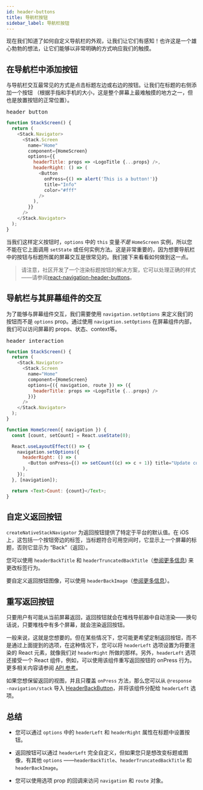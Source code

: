 ```yaml
---
id: header-buttons
title: 导航栏按钮
sidebar_label: 导航栏按钮
---
```


现在我们知道了如何自定义导航栏的外观，让我们让它们有感知！也许这是一个雄心勃勃的想法，让它们能够以非常明确的方式响应我们的触摸。

## 在导航栏中添加按钮

与导航栏交互最常见的方式是点击标题左边或右边的按钮。让我们在标题的右侧添加一个按钮 （根据手指和手机的大小，这是整个屏幕上最难触摸的地方之一，但也是放置按钮的正常位置）。

<samp id="simple-header-button">header button</samp>

```js
function StackScreen() {
  return (
    <Stack.Navigator>
      <Stack.Screen
        name="Home"
        component={HomeScreen}
        options={{
          headerTitle: props => <LogoTitle {...props} />,
          headerRight: () => (
            <Button
              onPress={() => alert('This is a button!')}
              title="Info"
              color="#fff"
            />
          ),
        }}
      />
    </Stack.Navigator>
  );
}
```

当我们这样定义按钮时，`options` 中的 `this` 变量*不是* `HomeScreen` 实例，所以您不能在它上面调用 `setState` 或任何实例方法。这是非常重要的，因为想要导航栏中的按钮与标题所属的屏幕交互是很常见的。我们接下来看看如何做到这一点。

> 请注意，社区开发了一个渲染标题按钮的解决方案，它可以处理正确的样式——请参阅[react-navigation-header-buttons](https://github.com/vonovak/react-navigation-header-buttons)。

## 导航栏与其屏幕组件的交互

为了能够与屏幕组件交互，我们需要使用 `navigation.setOptions` 来定义我们的按钮而不是 `options` prop。通过使用 `navigation.setOptions` 在屏幕组件内部，我们可以访问屏幕的 props、状态、context等。

<samp id="header-interaction">header interaction</samp>

```js
function StackScreen() {
  return (
    <Stack.Navigator>
      <Stack.Screen
        name="Home"
        component={HomeScreen}
        options={({ navigation, route }) => ({
          headerTitle: props => <LogoTitle {...props} />
        })}
      />
    </Stack.Navigator>
  );
}

function HomeScreen({ navigation }) {
  const [count, setCount] = React.useState(0);

  React.useLayoutEffect(() => {
    navigation.setOptions({
      headerRight: () => (
        <Button onPress={() => setCount((c) => c + 1)} title="Update count" />
      ),
    });
  }, [navigation]);

  return <Text>Count: {count}</Text>;
}
```

## 自定义返回按钮

`createNativeStackNavigator` 为返回按钮提供了特定于平台的默认值。在 iOS 上，这包括一个按钮旁边的标签，当标题符合可用空间时，它显示上一个屏幕的标题，否则它显示为 “Back”（返回）。

您可以使用 `headerBackTitle` 和 `headerTruncatedBackTitle`（[参阅更多信息](native-stack-navigator.md#headerbacktitle)) 来更改标签行为。

要自定义返回按钮图像，可以使用 `headerBackImage`（[参阅更多信息](native-stack-navigator.md#headerbackimage)）。

## 重写返回按钮

只要用户有可能从当前屏幕返回，返回按钮就会在堆栈导航器中自动渲染——换句话说，只要堆栈中有多个屏幕，就会渲染返回按钮。

一般来说，这就是您想要的。但在某些情况下，您可能更希望定制返回按钮，而不是通过上面提到的选项，在这种情况下，您可以将 `headerLeft` 选项设置为将要渲染的 React 元素，就像我们对 `headerRight` 所做的那样。另外，`headerLeft` 选项还接受一个 React 组件，例如，可以使用该组件重写返回按钮的 onPress 行为。更多相关内容请参阅 [API 参考](native-stack-navigator.md#headerleft)。

如果您想保留返回的视图，并且只覆盖 `onPress` 方法，那么您可以从 `@response -navigation/stack` 导入 [HeaderBackButton](https://github.com/react-navigation/react-navigation/blob/main/packages/stack/src/views/Header/HeaderBackButton.tsx)，并将该组件分配给 `headerLeft` 选项。

## 总结

- 您可以通过 `options` 中的 `headerLeft` 和 `headerRight` 属性在标题中设置按钮。

- 返回按钮可以通过 `headerLeft` 完全自定义，但如果您只是想改变标题或图像，有其他 `options` ——`headerBackTitle`、`headerTruncatedBackTitle` 和 `headerBackImage`。

- 您可以使用选项 prop 的回调来访问 `navigation` 和 `route` 对象。